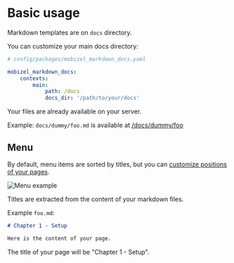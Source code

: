 # Basic usage

Markdown templates are on `docs` directory.

You can customize your main docs directory: 

```yaml
# config/packages/mobizel_markdown_docs.yaml

mobizel_markdown_docs:
    contexts:
        main:
            path: /docs
            docs_dir: '/path/to/your/docs'
```

Your files are already available on your server.

Example:
`docs/dummy/foo.md` is available at [/docs/dummy/foo](http://localhost:8000/docs/dummy/foo)

## Menu
By default, menu items are sorted by titles, but you can [customize positions of your pages](how-to-customize-pages-positions.md).

![Menu example](images/menu.png)

Titles are extracted from the content of your markdown files.

Example `foo.md`:
```markdown
# Chapter 1 - Setup

Here is the content of your page.
```

The title of your page will be "Chapter 1 - Setup".
